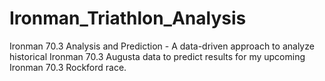 # Ironman_Triathlon_Analysis
Ironman 70.3 Analysis and Prediction - A data-driven approach to analyze historical Ironman 70.3 Augusta data to predict results for my upcoming Ironman 70.3 Rockford race.
